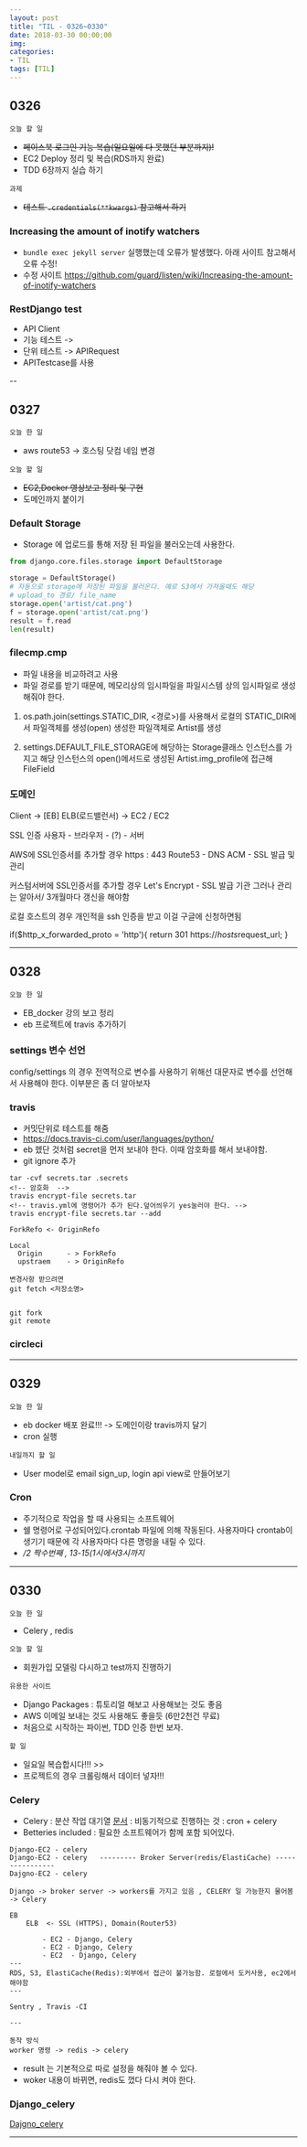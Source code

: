 ```yaml
---
layout: post
title: "TIL - 0326~0330"
date: 2018-03-30 00:00:00
img:
categories:
- TIL
tags: [TIL]
---
```


## 0326
`오늘 할 일`
- <s>페이스북 로그인 기능 복습(일요일에 다 못했던 부분까지)!</s>
- EC2 Deploy 정리 및 복습(RDS까지 완료)
- TDD 6장까지 실습 하기

`과제`
- <s>테스트 `.credentials(**kwargs)` 참고해서 하기</s>

### Increasing the amount of inotify watchers
- `bundle exec jekyll server` 실행했는데 오류가 발생했다. 아래 사이트 참고해서 오류 수정!
- 수정 사이트  https://github.com/guard/listen/wiki/Increasing-the-amount-of-inotify-watchers

### RestDjango test
- API Client
- 기능 테스트 ->
- 단위 테스트 -> APIRequest
- APITestcase를 사용

--

## 0327

`오늘 한 일`
- aws route53 -> 호스팅 닷컴 네임 변경

`오늘 할 일`
- <s>EC2,Docker 영상보고 정리 및 구현</s>
- 도메인까지 붙이기


### Default Storage
- Storage 에 업로드를 통해 저장 된 파일을 불러오는데 사용한다.

```py
from django.core.files.storage import DefaultStorage

storage = DefaultStorage()
# 자동으로 storage에 저장된 파일을 불러온다. 예로 S3에서 가져올때도 해당
# upload_to 경로/ file_name
storage.open('artist/cat.png')
f = storage.open('artist/cat.png')
result = f.read
len(result)
```

### filecmp.cmp
- 파일 내용을 비교하려고 사용
- 파일 경로를 받기 때문에, 메모리상의 임시파일을 파일시스템 상의 임시파일로 생성해줘야 한다.

1. os.path.join(settings.STATIC_DIR, <경로>)를 사용해서 로컬의 STATIC_DIR에서 파일객체를 생성(open) 생성한 파일객체로 Artist를 생성

2. settings.DEFAULT_FILE_STORAGE에 해당하는 Storage클래스 인스턴스를 가지고 해당 인스턴스의 open()메서드로 생성된 Artist.img_profile에 접근해 FileField

### 도메인
Client -> [EB] ELB(로드밸런서) -> EC2 / EC2

SSL 인증
사용자 - 브라우저 - (?) - 서버

AWS에 SSL인증서를 추가할 경우 https : 443
Route53 - DNS
ACM - SSL 발급 및 관리

커스텀서버에 SSL인증서를 추가할 경우
Let's Encrypt - SSL 발급 기관 그러나 관리는 알아서/ 3개월마다 갱신을 해야함

로컬 호스트의 경우 개인적을 ssh 인증을 받고 이걸 구글에 신청하면됨


if($http_x_forwarded_proto = 'http'){
  return 301 https://$hosts$request_url;
}

----

## 0328

`오늘 한 일`
- EB_docker 강의 보고 정리
- eb 프로젝트에 travis 추가하기

### settings 변수 선언
config/settings 의 경우 전역적으로 변수를 사용하기 위해선 대문자로 변수를 선언해서 사용해야 한다. 이부분은 좀 더 알아보자


### travis
- 커밋단위로 테스트를 해줌
- https://docs.travis-ci.com/user/languages/python/
- eb 헸단 것처럼 secret을 먼저 보내야 한다. 이때 암호화를 해서 보내야함.
- git ignore 추가

```
tar -cvf secrets.tar .secrets
<!-- 암호화  -->
travis encrypt-file secrets.tar
<!-- travis.yml에 명령어가 추가 된다.덮어씌우기 yes눌러야 한다. -->
travis encrypt-file secrets.tar --add
```

```
ForkRefo <- OriginRefo

Local
  Origin      - > ForkRefo
  upstraem    - > OriginRefo

변경사항 받으려면
git fetch <저장소명>


git fork
git remote
```

### circleci

---

## 0329

`오늘 한 일`
- eb docker 배포 완료!!! -> 도메인이랑 travis까지 달기
- cron 실행

`내일까지 할 일`
- User model로 email sign_up, login api view로 만들어보기

### Cron
- 주기적으로 작업을 할 때 사용되는 소프트웨어
- 쉘 명령어로 구성되어있다.crontab 파일에 의해 작동된다. 사용자마다 crontab이 생기기 때문에 각 사용자마다 다른 명령을 내릴 수 있다.
- */2 짝수번째 , 13-15(1시에서3시까지*


---

## 0330
`오늘 한 일`
- Celery , redis

`오늘 할 일`
- 회원가입 모델링 다시하고 test까지 진행하기

`유용한 사이트`
- Django Packages : 튜토리얼 해보고 사용해보는 것도 좋음
- AWS 이메일 보내는 것도 사용해도 좋을듯 (6만2천건 무료)
- 처음으로 시작하는 파이썬, TDD 인증 한번 보자.

`할 일`
- 일요일 복습합시다!!! >>
- 프로젝트의 경우 크롤링해서 데이터 넣자!!!

### Celery
- Celery : 분산 작업 대기열
[문서](http://www.celeryproject.org/)
: 비동기적으로 진행하는 것
: cron + celery
- Betteries included : 필요한 소프트웨어가 함께 포함 되어있다.

```console
Django-EC2 - celery
Django-EC2 - celery   --------- Broker Server(redis/ElastiCache) ----------------
Dajgno-EC2 - celery

Django -> broker server -> workers를 가지고 있음 , CELERY 일 가능한지 물어봄 -> Celery

EB
    ELB  <- SSL (HTTPS), Domain(Router53)

        - EC2 - Django, Celery
        - EC2 - Django, Celery
        - EC2  - Django, Celery
---
RDS, S3, ElastiCache(Redis):외부에서 접근이 불가능함. 로컬에서 도커사용, ec2에서 해야함
---

Sentry , Travis -CI

---

동작 방식
worker 명령 -> redis -> celery

```
- result 는 기본적으로 따로 설정을 해줘야 볼 수 있다.
- woker 내용이 바뀌면, redis도 껐다 다시 켜야 한다.

### Django_celery
[Dajgno_celery](https://livingmethod.wordpress.com/2016/11/04/%EB%B2%88%EC%97%AD-%EC%9E%A5%EA%B3%A0django%EC%99%80-%ED%95%A8%EA%BB%98%ED%95%98%EB%8A%94-celery-%EC%B2%AB%EA%B1%B8%EC%9D%8C/)

---

